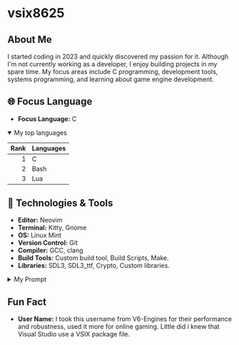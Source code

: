 # vsix8625


## About Me
I started coding in 2023 and quickly discovered my passion for it.
Although I'm not currently working as a developer, I enjoy building projects in my spare time.
My focus areas include C programming, development tools, systems programming, and learning about game engine development.

## 🌐 Focus Language
- **Focus Language:** C

<details open>
<summary>My top languages</summary>

| Rank | Languages |
|-----:|-----------|
|     1| C         |
|     2| Bash      |
|     3| Lua       |

</details>


## 🔧 Technologies & Tools
- **Editor:** Neovim
- **Terminal:** Kitty, Gnome
- **OS:** Linux Mint
- **Version Control:** Git
- **Compiler:** GCC, clang
- **Build Tools:** Custom build tool, Build Scripts, Make.
- **Libraries:** SDL3, SDL3_ttf, Crypto, Custom libraries.

<details>
<summary>My Prompt</summary>

![ Image](assets/pictures/Prompt1.png "Prompt")

![ Image](assets/pictures/Prompt2.png "Error Prompt")

</details>

## Fun Fact
- **User Name:** I took this username from V6-Engines for their performance and robustness, used it more for online gaming.
                 Little did i knew that Visual Studio use a VSIX package file.

## 
